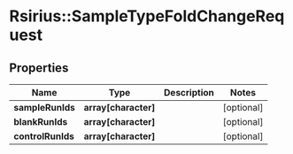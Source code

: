 # Rsirius::SampleTypeFoldChangeRequest


## Properties
Name | Type | Description | Notes
------------ | ------------- | ------------- | -------------
**sampleRunIds** | **array[character]** |  | [optional] 
**blankRunIds** | **array[character]** |  | [optional] 
**controlRunIds** | **array[character]** |  | [optional] 


